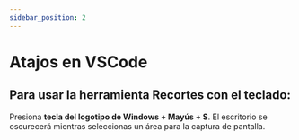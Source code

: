 ```yaml
---
sidebar_position: 2
---
```


# Atajos en VSCode

## Para usar la herramienta Recortes con el teclado:

Presiona **tecla del logotipo de Windows + Mayús + S**. El escritorio se oscurecerá mientras seleccionas un área para la captura de pantalla.